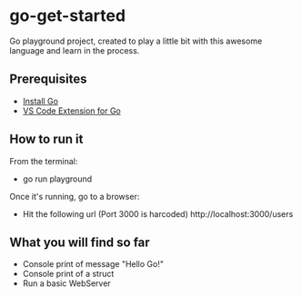 # go-get-started
Go playground project, created to play a little bit with this awesome language and learn in the process.

## Prerequisites
- [Install Go](https://golang.org/)
- [VS Code Extension for Go](https://github.com/microsoft/vscode-go)

## How to run it
From the terminal:
- go run playground

Once it's running, go to a browser:
- Hit the following url (Port 3000 is harcoded) http://localhost:3000/users

## What you will find so far
- Console print of message "Hello Go!"
- Console print of a struct
- Run a basic WebServer
